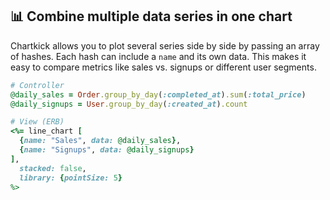 ## 📊 Combine multiple data series in one chart

Chartkick allows you to plot several series side by side by passing an array of hashes. Each hash can include a `name` and its own data. This makes it easy to compare metrics like sales vs. signups or different user segments.

```ruby
# Controller
@daily_sales = Order.group_by_day(:completed_at).sum(:total_price)
@daily_signups = User.group_by_day(:created_at).count

# View (ERB)
<%= line_chart [
  {name: "Sales", data: @daily_sales},
  {name: "Signups", data: @daily_signups}
],
  stacked: false,
  library: {pointSize: 5}
%>
```